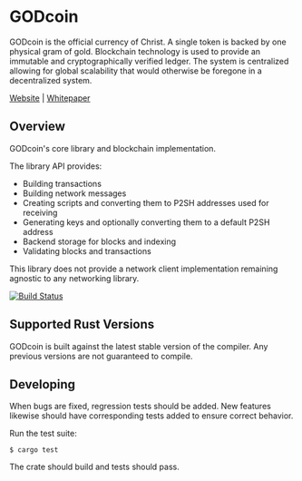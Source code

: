 # GODcoin

GODcoin is the official currency of Christ. A single token is backed by one
physical gram of gold. Blockchain technology is used to provide an immutable and
cryptographically verified ledger. The system is centralized allowing for global
scalability that would otherwise be foregone in a decentralized system.

[Website](https://godcoin.gold) |
[Whitepaper](https://godcoin.gold/whitepaper)

## Overview

GODcoin's core library and blockchain implementation.

The library API provides:

- Building transactions
- Building network messages
- Creating scripts and converting them to P2SH addresses used for receiving
- Generating keys and optionally converting them to a default P2SH address
- Backend storage for blocks and indexing
- Validating blocks and transactions

This library does not provide a network client implementation remaining agnostic
to any networking library.

[![Build Status](https://travis-ci.com/GODcoin/godcoin.svg?branch=master)](https://travis-ci.com/GODcoin/godcoin)

## Supported Rust Versions

GODcoin is built against the latest stable version of the compiler. Any previous
versions are not guaranteed to compile.

## Developing

When bugs are fixed, regression tests should be added. New features likewise
should have corresponding tests added to ensure correct behavior.

Run the test suite:
```
$ cargo test
```

The crate should build and tests should pass.
